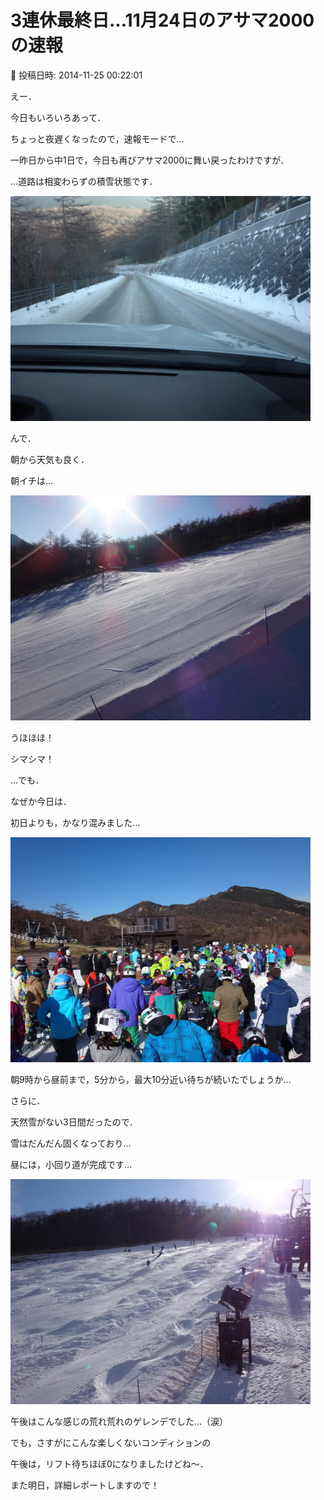 # 3連休最終日…11月24日のアサマ2000の速報

📅 投稿日時: 2014-11-25 00:22:01

えー．


今日もいろいろあって．


ちょっと夜遅くなったので，速報モードで…





一昨日から中1日で，今日も再びアサマ2000に舞い戻ったわけですが．





…道路は相変わらずの積雪状態です．




![7f609f63432b289cc0c4c5a5c66396a4.jpg](images/7f609f63432b289cc0c4c5a5c66396a4.jpg)







んで．


朝から天気も良く．


朝イチは…




![f2bf48c7b5d9af85001cccb39377254e.jpg](images/f2bf48c7b5d9af85001cccb39377254e.jpg)




うほほほ！


シマシマ！





…でも．


なぜか今日は．


初日よりも，かなり混みました…




![c118ed200905e6e26573ee7031d60771.jpg](images/c118ed200905e6e26573ee7031d60771.jpg)




朝9時から昼前まで，5分から，最大10分近い待ちが続いたでしょうか…





さらに．


天然雪がない3日間だったので．


雪はだんだん固くなっており…


昼には，小回り道が完成です…




![d4142f774f2203a67b6b046177cbfb48.jpg](images/d4142f774f2203a67b6b046177cbfb48.jpg)




午後はこんな感じの荒れ荒れのゲレンデでした…（涙）





でも，さすがにこんな楽しくないコンディションの


午後は，リフト待ちほぼ0になりましたけどね～．





また明日，詳細レポートしますので！
